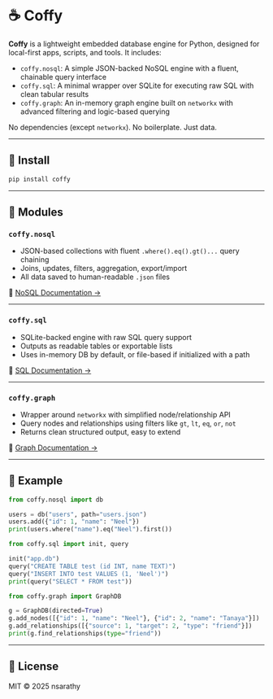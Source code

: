 # ☕ Coffy

**Coffy** is a lightweight embedded database engine for Python, designed for local-first apps, scripts, and tools. It includes:

- `coffy.nosql`: A simple JSON-backed NoSQL engine with a fluent, chainable query interface  
- `coffy.sql`: A minimal wrapper over SQLite for executing raw SQL with clean tabular results  
- `coffy.graph`: An in-memory graph engine built on `networkx` with advanced filtering and logic-based querying

No dependencies (except `networkx`). No boilerplate. Just data.

---

## 🔧 Install

```bash
pip install coffy
```

---

## 📂 Modules

### `coffy.nosql`

- JSON-based collections with fluent `.where().eq().gt()...` query chaining  
- Joins, updates, filters, aggregation, export/import  
- All data saved to human-readable `.json` files  

📄 [NoSQL Documentation →](./NOSQL_DOCS.md)

---

### `coffy.sql`

- SQLite-backed engine with raw SQL query support  
- Outputs as readable tables or exportable lists  
- Uses in-memory DB by default, or file-based if initialized with a path  

📄 [SQL Documentation →](./SQL_DOCS.md)

---

### `coffy.graph`

- Wrapper around `networkx` with simplified node/relationship API  
- Query nodes and relationships using filters like `gt`, `lt`, `eq`, `or`, `not`  
- Returns clean structured output, easy to extend  

📄 [Graph Documentation →](./GRAPH_DOCS.md)

---

## 🧪 Example

```python
from coffy.nosql import db

users = db("users", path="users.json")
users.add({"id": 1, "name": "Neel"})
print(users.where("name").eq("Neel").first())
```

```python
from coffy.sql import init, query

init("app.db")
query("CREATE TABLE test (id INT, name TEXT)")
query("INSERT INTO test VALUES (1, 'Neel')")
print(query("SELECT * FROM test"))
```

```python
from coffy.graph import GraphDB

g = GraphDB(directed=True)
g.add_nodes([{"id": 1, "name": "Neel"}, {"id": 2, "name": "Tanaya"}])
g.add_relationships([{"source": 1, "target": 2, "type": "friend"}])
print(g.find_relationships(type="friend"))
```

---

## 📄 License

MIT © 2025 nsarathy